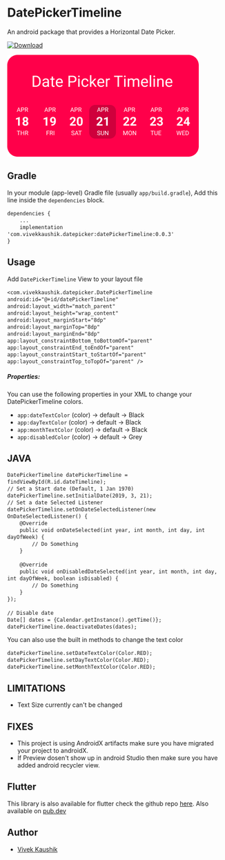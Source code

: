 # DatePickerTimeline
An android package that provides a Horizontal Date Picker.

[ ![Download](https://api.bintray.com/packages/iamvivekkaushik/DatePickerLibrary/datePickerTimeline/images/download.svg) ](https://bintray.com/iamvivekkaushik/DatePickerLibrary/datePickerTimeline/_latestVersion)

<img src="https://github.com/101Loop/DatePickerTimeline/blob/master/screenshots/datePicker.png?raw=true" alt="DatePicker Logo" />


## Gradle

In your module (app-level) Gradle file (usually `app/build.gradle`), Add this line inside the `dependencies` block.

```
dependencies {
    ...
    implementation 'com.vivekkaushik.datepicker:datePickerTimeline:0.0.3'
}
```

## Usage
Add `DatePickerTimeline` View to your layout file

```
<com.vivekkaushik.datepicker.DatePickerTimeline
android:id="@+id/datePickerTimeline"
android:layout_width="match_parent"
android:layout_height="wrap_content"
android:layout_marginStart="8dp"
android:layout_marginTop="8dp"
android:layout_marginEnd="8dp"
app:layout_constraintBottom_toBottomOf="parent"
app:layout_constraintEnd_toEndOf="parent"
app:layout_constraintStart_toStartOf="parent"
app:layout_constraintTop_toTopOf="parent" />
```

##### Properties:
You can use the following properties in your XML to change your DatePickerTimeline colors.

* `app:dateTextColor`         (color)   -> default -> Black
* `app:dayTextColor`          (color)   -> default -> Black
* `app:monthTextColor`        (color)   -> default -> Black
* `app:disabledColor`         (color)   -> default -> Grey

JAVA
-----

```
DatePickerTimeline datePickerTimeline = findViewById(R.id.dateTimeline);
// Set a Start date (Default, 1 Jan 1970)
datePickerTimeline.setInitialDate(2019, 3, 21);
// Set a date Selected Listener
datePickerTimeline.setOnDateSelectedListener(new OnDateSelectedListener() {
    @Override
    public void onDateSelected(int year, int month, int day, int dayOfWeek) {
        // Do Something
    }

    @Override
    public void onDisabledDateSelected(int year, int month, int day, int dayOfWeek, boolean isDisabled) {
        // Do Something
    }
});

// Disable date
Date[] dates = {Calendar.getInstance().getTime()};
datePickerTimeline.deactivateDates(dates);
```

You can also use the built in methods to change the text color

```
datePickerTimeline.setDateTextColor(Color.RED);
datePickerTimeline.setDayTextColor(Color.RED);
datePickerTimeline.setMonthTextColor(Color.RED);
```


LIMITATIONS
-----

* Text Size currently can't be changed


FIXES
-----
* This project is using AndroidX artifacts make sure you have migrated your project to androidX.
* If Preview dosen't show up in android Studio then make sure you have added android recycler view.


Flutter
-----

This library is also available for flutter check the github repo [here](https://github.com/iamvivekkaushik/DatePickerTimelineFlutter).
Also available on [pub.dev](https://pub.dev/packages/date_picker_timeline)


Author
------

* [Vivek Kaushik](http://github.com/iamvivekkaushik/)

